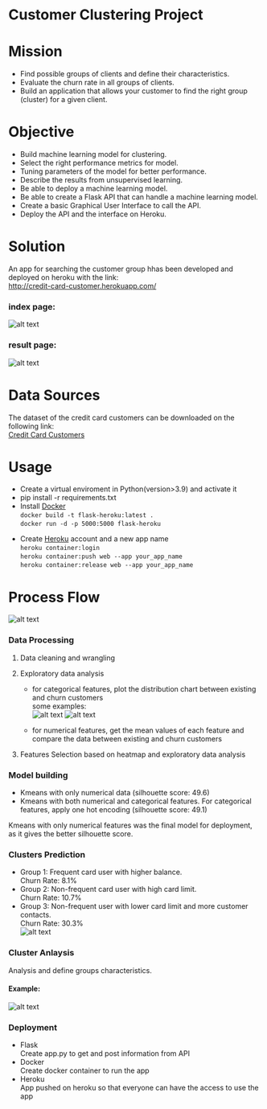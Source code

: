 # Customer Clustering Project 

# Mission
* Find possible groups of clients and define their characteristics. 
* Evaluate the churn rate in all groups of clients.
* Build an application that allows your customer to find the right group (cluster) for a given client.

# Objective
* Build machine learning model for clustering.
* Select the right performance metrics for model.
* Tuning parameters of the model for better performance.
* Describe the results from unsupervised learning.
* Be able to deploy a machine learning model.
* Be able to create a Flask API that can handle a machine learning model.
* Create a basic Graphical User Interface to call the API.
* Deploy the API and the interface on Heroku.

# Solution
An app for searching the customer group hhas been developed and deployed on heroku with the link:\
http://credit-card-customer.herokuapp.com/

### index page:
![alt text](https://github.com/yhwang0123/customer_clustering/blob/main/assets/App%20Outline.png)

### result page:
![alt text](https://github.com/yhwang0123/customer_clustering/blob/main/assets/result.png)

# Data Sources
The dataset of the credit card customers can be downloaded on the following link:\
[Credit Card Customers](https://www.kaggle.com/datasets/sakshigoyal7/credit-card-customers)

# Usage
- Create a virtual enviroment in Python(version>3.9) and activate it
- pip install -r requirements.txt
- Install [Docker](https://docs.docker.com/get-docker/)\
`docker build -t flask-heroku:latest .`\
`docker run -d -p 5000:5000 flask-heroku`

* Create [Heroku](https://devcenter.heroku.com/articles/getting-started-with-python) account and a new app name\
`heroku container:login`\
`heroku container:push web --app your_app_name`\
`heroku container:release web --app your_app_name`


# Process Flow
![alt text](https://github.com/yhwang0123/customer_clustering/blob/main/assets/work%20flow.png)

### Data Processing
1. Data cleaning and wrangling
2. Exploratory data analysis
   * for categorical features, plot the distribution chart between existing and churn customers\
   some examples:\
   ![alt text](https://github.com/yhwang0123/customer_clustering/blob/main/assets/gender_distribution.png)
   ![alt text](https://github.com/yhwang0123/customer_clustering/blob/main/assets/income_distribution.png)

   * for numerical features, get the mean values of each feature and compare the data between existing and churn customers

3. Features Selection based on heatmap and exploratory data analysis


### Model building

- Kmeans with only numerical data  (silhouette score: 49.6)
- Kmeans with both numerical and categorical features. For categorical features, apply one hot encoding (silhouette score: 49.1)

Kmeans with only numerical features was the final model for deployment, as it gives the better silhouette score.

### Clusters Prediction

* Group 1: Frequent card user with higher balance.\
Churn Rate: 8.1%
* Group 2: Non-frequent card user with high card limit.\
Churn Rate: 10.7%
* Group 3: Non-frequent user with lower card limit and more customer contacts.\
Churn Rate: 30.3% \
![alt text](https://github.com/yhwang0123/customer_clustering/blob/main/assets/Churn%20Rate%20in%20client%20group.png)

### Cluster Anlaysis
Analysis and define groups characteristics.
#### Example:
![alt text](https://github.com/yhwang0123/customer_clustering/blob/main/static/cluster_image/group1.png)

### Deployment
- Flask \
Create app.py to get and post information from API
- Docker \
Create docker container to run the app
- Heroku \
App pushed on heroku so that everyone can have the access to use the app